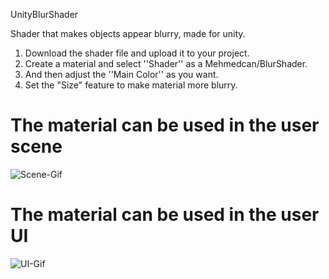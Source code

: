 UnityBlurShader

Shader that makes objects appear blurry, made for unity.

1) Download the shader file and upload it to your project.
2) Create a material and select ''Shader'' as a  Mehmedcan/BlurShader.
3) And then adjust the ''Main Color'' as you want.
4) Set the "Size" feature to make material more blurry.

# The material can be used in the user scene
![Scene-Gif](https://user-images.githubusercontent.com/44032886/105423515-b8a9a300-5c56-11eb-8906-b8b0de2cf5e6.gif)


# The material can be used in the user UI
![UI-Gif](https://user-images.githubusercontent.com/44032886/105423264-41740f00-5c56-11eb-96ea-3b3d4a738cf8.gif)
